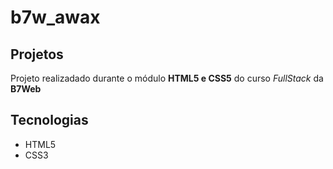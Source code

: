 # b7w_awax

## Projetos
Projeto realizadado durante o módulo **HTML5 e CSS5** do curso *FullStack* da **B7Web**


## Tecnologias

- HTML5
- CSS3
